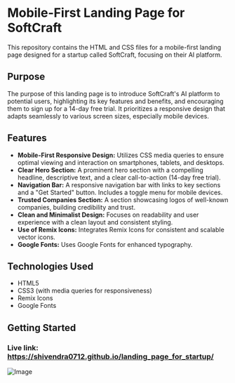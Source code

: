 # Mobile-First Landing Page for SoftCraft

This repository contains the HTML and CSS files for a mobile-first landing page designed for a startup called SoftCraft, focusing on their AI platform.

## Purpose

The purpose of this landing page is to introduce SoftCraft's AI platform to potential users, highlighting its key features and benefits, and encouraging them to sign up for a 14-day free trial. It prioritizes a responsive design that adapts seamlessly to various screen sizes, especially mobile devices.

## Features

* **Mobile-First Responsive Design:** Utilizes CSS media queries to ensure optimal viewing and interaction on smartphones, tablets, and desktops.
* **Clear Hero Section:** A prominent hero section with a compelling headline, descriptive text, and a clear call-to-action (14-day free trial).
* **Navigation Bar:** A responsive navigation bar with links to key sections and a "Get Started" button. Includes a toggle menu for mobile devices.
* **Trusted Companies Section:** A section showcasing logos of well-known companies, building credibility and trust.
* **Clean and Minimalist Design:** Focuses on readability and user experience with a clean layout and consistent styling.
* **Use of Remix Icons:** Integrates Remix Icons for consistent and scalable vector icons.
* **Google Fonts:** Uses Google Fonts for enhanced typography.

## Technologies Used

* HTML5
* CSS3 (with media queries for responsiveness)
* Remix Icons
* Google Fonts

## Getting Started

### Live link: https://shivendra0712.github.io/landing_page_for_startup/

![Image](https://github.com/user-attachments/assets/ca9c356f-bcc1-4251-a098-d3875a8e153d)

